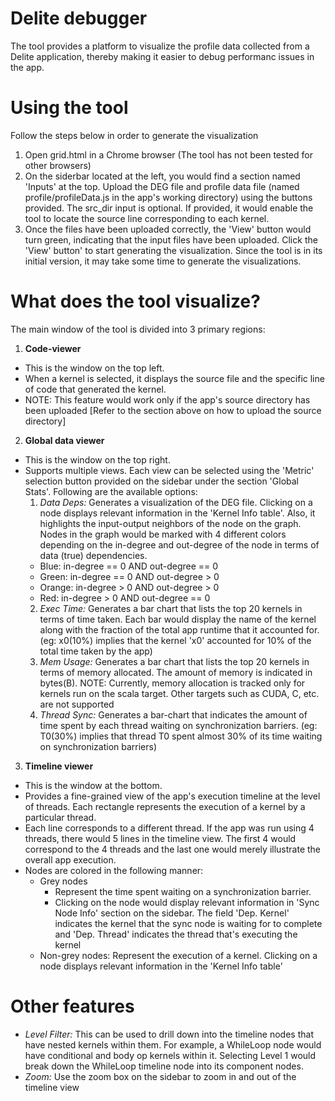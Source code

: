 Delite debugger
================

The tool provides a platform to visualize the profile data collected from a Delite application, thereby making it easier to debug performanc issues in the app.

Using the tool
===============

Follow the steps below in order to generate the visualization

1. Open grid.html in a Chrome browser (The tool has not been tested for other browsers)
2. On the siderbar located at the left, you would find a section named 'Inputs' at the top. Upload the DEG file and profile data file (named profile/profileData.js in the app's working directory) using the buttons provided. The src_dir input is optional. If provided, it would enable the tool to locate the source line corresponding to each kernel.
3. Once the files have been uploaded correctly, the 'View' button would turn green, indicating that the input files have been uploaded. Click the 'View' button' to start generating the visualization. Since the tool is in its initial version, it may take some time to generate the visualizations.

What does the tool visualize?
==============================

The main window of the tool is divided into 3 primary regions:

1. **Code-viewer** 
  * This is the window on the top left. 
  * When a kernel is selected, it displays the source file and the specific line of code that generated the kernel. 
  * NOTE: This feature would work only if the app's source directory has been uploaded [Refer to the section above on how to upload the source directory]

2. **Global data viewer** 
  * This is the window on the top right.
  * Supports multiple views. Each view can be selected using the 'Metric' selection button provided on the sidebar under the section 'Global Stats'. Following are the available options:
    1. *Data Deps:* Generates a visualization of the DEG file. Clicking on a node displays relevant information in the 'Kernel Info table'. Also, it highlights the input-output neighbors of the node on the graph. Nodes in the graph would be marked with 4 different colors depending on the in-degree and out-degree of the node in terms of data (true) dependencies. 
      * Blue: in-degree == 0 AND out-degree == 0 
      * Green: in-degree == 0 AND out-degree > 0
      * Orange: in-degree > 0 AND out-degree > 0
      * Red: in-degree > 0 AND out-degree == 0
    2. *Exec Time:* Generates a bar chart that lists the top 20 kernels in terms of time taken. Each bar would display the name of the kernel along with the fraction of the total app runtime that it accounted for. (eg: x0(10%) implies that the kernel 'x0' accounted for 10% of the total time taken by the app)
    3. *Mem Usage:* Generates a bar chart that lists the top 20 kernels in terms of memory allocated. The amount of memory is indicated in bytes(B).
       NOTE: Currently, memory allocation is tracked only for kernels run on the scala target. Other targets such as CUDA, C, etc. are not supported
    4. *Thread Sync:* Generates a bar-chart that indicates the amount of time spent by each thread waiting on synchronization barriers. (eg: T0(30%) implies that thread T0 spent almost 30% of its time waiting on synchronization barriers)

3. **Timeline viewer**
  * This is the window at the bottom.
  * Provides a fine-grained view of the app's execution timeline at the level of threads. Each rectangle represents the execution of a kernel by a particular thread.
  * Each line corresponds to a different thread. If the app was run using 4 threads, there would 5 lines in the timeline view. The first 4 would correspond to the 4 threads and the last one would merely illustrate the overall app execution.
  * Nodes are colored in the following manner:
    * Grey nodes
      * Represent the time spent waiting on a synchronization barrier.
      * Clicking on the node would display relevant information in 'Sync Node Info' section on the sidebar. The field 'Dep. Kernel' indicates the kernel that the sync node is waiting for to complete and 'Dep. Thread' indicates the thread that's executing the kernel
    * Non-grey nodes: Represent the execution of a kernel. Clicking on a node displays relevant information in the 'Kernel Info table'

Other features
==============

* *Level Filter:* This can be used to drill down into the timeline nodes that have nested kernels within them. For example, a WhileLoop node would have conditional and body op kernels within it. Selecting Level 1 would break down the WhileLoop timeline node into its component nodes.
* *Zoom:* Use the zoom box on the sidebar to zoom in and out of the timeline view
